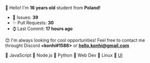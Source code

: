 
👋 Hello! I'm <b>16 years old</b> student from <b>Poland!</b>

- 🔮 Issues: **39**
- ✨ Pull Requests: **30**
- ⌚ Last Commit: **17 hours ago**

😊 I'm always looking for cool opportunities! Feel free to contact me throught Discord <b><konhi#1588></b> or <b>hello.konhi@gmail.com</b>

💛 JavaScript   💚 Node.js   💙 Python   🧡 Web Dev  🐧 Linux 🎨 [UI](https://dribbble.com/konhi)
